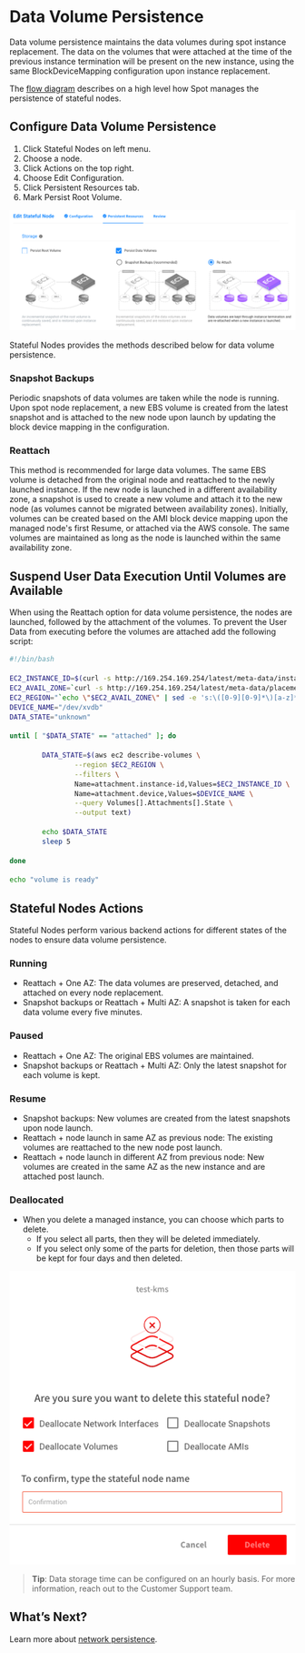 # Data Volume Persistence

Data volume persistence maintains the data volumes during spot instance replacement. The data on the volumes that were attached at the time of the previous instance termination will be present on the new instance, using the same BlockDeviceMapping configuration upon instance replacement.

The [flow diagram](elastigroup/features/stateful-instance/stateful-elastigroup-flow) describes on a high level how Spot manages the persistence of stateful nodes.

## Configure Data Volume Persistence

1. Click Stateful Nodes on left menu.
2. Choose a node.
3. Click Actions on the top right.
4. Choose Edit Configuration.
5. Click Persistent Resources tab.
2. Mark Persist Root Volume.

<img src="/managed-instance-a/_media/data-volume-persistence.png" />

Stateful Nodes provides the methods described below for data volume persistence.

### Snapshot Backups

Periodic snapshots of data volumes are taken while the node is running. Upon spot node replacement, a new EBS volume is created from the latest snapshot and is attached to the new node upon launch by updating the block device mapping in the configuration.

### Reattach

This method is recommended for large data volumes. The same EBS volume is detached from the original node and reattached to the newly launched instance. If the new node is launched in a different availability zone, a snapshot is used to create a new volume and attach it to the new node (as volumes cannot be migrated between availability zones). Initially, volumes can be created based on the AMI block device mapping upon the managed node's first Resume, or attached via the AWS console. The same volumes are maintained as long as the node is launched within the same availability zone.

## Suspend User Data Execution Until Volumes are Available

When using the Reattach option for data volume persistence, the nodes are launched, followed by the attachment of the volumes. To prevent the User Data from executing before the volumes are attached add the following script:

```bash
#!/bin/bash

EC2_INSTANCE_ID=$(curl -s http://169.254.169.254/latest/meta-data/instance-id)
EC2_AVAIL_ZONE=`curl -s http://169.254.169.254/latest/meta-data/placement/availability-zone`
EC2_REGION="`echo \"$EC2_AVAIL_ZONE\" | sed -e 's:\([0-9][0-9]*\)[a-z]*\$:\\1:'`"
DEVICE_NAME="/dev/xvdb"
DATA_STATE="unknown"

until [ "$DATA_STATE" == "attached" ]; do

        DATA_STATE=$(aws ec2 describe-volumes \
                --region $EC2_REGION \
                --filters \
                Name=attachment.instance-id,Values=$EC2_INSTANCE_ID \
                Name=attachment.device,Values=$DEVICE_NAME \
                --query Volumes[].Attachments[].State \
                --output text)

        echo $DATA_STATE
        sleep 5

done

echo "volume is ready"
```

## Stateful Nodes Actions

Stateful Nodes perform various backend actions for different states of the nodes to ensure data volume persistence.

### Running

- Reattach + One AZ: The data volumes are preserved, detached, and attached on every node replacement.
- Snapshot backups or Reattach + Multi AZ: A snapshot is taken for each data volume every five minutes.

### Paused

- Reattach + One AZ: The original EBS volumes are maintained.
- Snapshot backups or Reattach + Multi AZ: Only the latest snapshot for each volume is kept.

### Resume

- Snapshot backups: New volumes are created from the latest snapshots upon node launch.
- Reattach + node launch in same AZ as previous node: The existing volumes are reattached to the new node post launch.
- Reattach + node launch in different AZ from previous node: New volumes are created in the same AZ as the new instance and are attached post launch.

### Deallocated

- When you delete a managed instance, you can choose which parts to delete.
  - If you select all parts, then they will be deleted immediately.
  - If you select only some of the parts for deletion, then those parts will be kept for four days and then deleted.

<img src="/managed-instance-a/_media/data-volume-persistence-delete.png" />

> **Tip**: Data storage time can be configured on an hourly basis. For more information, reach out to the Customer Support team.

## What’s Next?

Learn more about [network persistence](managed-instance/features/network-persistence).
